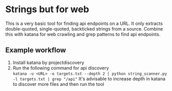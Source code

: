 # Strings but for web
This is a very basic tool for finding api endpoints on a URL. It only extracts double-quoted, single-quoted, backticked strings from a source. Combine this with katana for web crawling and grep patterns to find api endpoints.

## Example workflow
1) Install katana by projectdiscovery
2) Run the following command for api discovery<br>
   ```katana -u <URL> -o targets.txt --depth 2 | python string_scanner.py -l targets.txt | grep "/api"```
   It's advisable to increase depth in katana to discover more files and then run the tool
